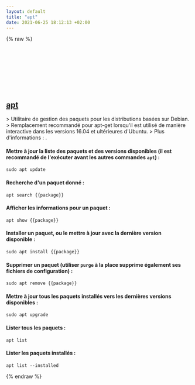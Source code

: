 ```yaml
---
layout: default
title: "apt"
date: 2021-06-25 18:12:13 +02:00
---
```

{% raw %}
<h2 id="apt">
  <a href="/fr/linux/apt.html">apt</a> <a href="#apt"><svg class="icon">
    <use href="/assets/images/unicode_sprite.svg#link" />
  </svg></a>
</h2>
> Utilitaire de gestion des paquets pour les distributions basées sur Debian.
> Remplacement recommandé pour apt-get lorsqu'il est utilisé de manière interactive dans les versions 16.04 et ultérieures d'Ubuntu.
> Plus d'informations : <https://manpages.debian.org/latest/apt/apt.8.html>.

#### Mettre à jour la liste des paquets et des versions disponibles (il est recommandé de l'exécuter avant les autres commandes `apt`) :
```shell
sudo apt update
```
#### Recherche d'un paquet donné :
```shell
apt search {{package}}
```
#### Afficher les informations pour un paquet :
```shell
apt show {{package}}
```
#### Installer un paquet, ou le mettre à jour avec la dernière version disponible :
```shell
sudo apt install {{package}}
```
#### Supprimer un paquet (utiliser `purge` à la place supprime également ses fichiers de configuration) :
```shell
sudo apt remove {{package}}
```
#### Mettre à jour tous les paquets installés vers les dernières versions disponibles :
```shell
sudo apt upgrade
```
#### Lister tous les paquets :
```shell
apt list
```
#### Lister les paquets installés :
```shell
apt list --installed
```
{% endraw %}